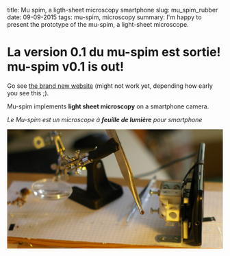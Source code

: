title: Mu spim, a ligth-sheet microscopy smartphone
slug: mu_spim_rubber
date: 09-09-2015
tags: mu-spim, microscopy
summary: I'm happy to present the prototype of the mu-spim, a light-sheet microscope.

# La version 0.1 du mu-spim est sortie! mu-spim v0.1 is out!

Go see [the brand new website](http://mu-spim.xyz) (might not work yet, depending how early you see this ;).

Mu-spim implements **light sheet microscopy** on a
smartphone camera.

_Le Mu-spim est un microscope à **feuille de lumière** pour smartphone_

 ![The mu-spim v.0.1 - rubber](images/mu-spim_instrument.jpg)
